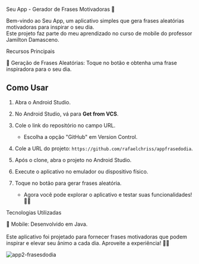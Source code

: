Seu App - Gerador de Frases Motivadoras 🚀

Bem-vindo ao Seu App, um aplicativo simples que gera frases aleatórias motivadoras para inspirar o seu dia. <br>Este projeto faz parte do meu aprendizado no curso de mobile do professor Jamilton Damasceno.

Recursos Principais

📜 Geração de Frases Aleatórias: Toque no botão e obtenha uma frase inspiradora para o seu dia. <br>


## Como Usar

1. Abra o Android Studio.

2. No Android Studio, vá para **Get from VCS**.

3. Cole o link do repositório no campo URL.

   - Escolha a opção "GitHub" em Version Control.

4. Cole a URL do projeto: `https://github.com/rafaelchriss/appfrasedodia`.

5. Após o clone, abra o projeto no Android Studio.

6. Execute o aplicativo no emulador ou dispositivo físico.

7. Toque no botão para gerar frases aleatória.

   - Agora você pode explorar o aplicativo e testar suas funcionalidades! 🚀✨

Tecnologias Utilizadas

📱 Mobile: Desenvolvido em Java.<br>
<br>
Este aplicativo foi projetado para fornecer frases motivadoras que podem inspirar e elevar seu ânimo a cada dia. Aproveite a experiência! 🚀✨
<div align="center">

    
</div>


![app2-frasesdodia](https://github.com/user-attachments/assets/a60738e9-3e6b-4427-9949-28e0679e8278)






